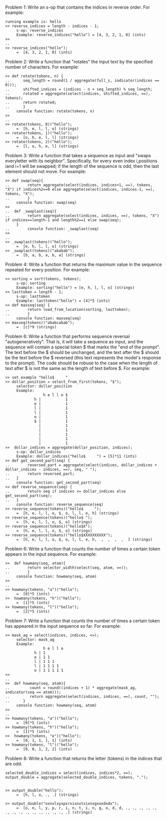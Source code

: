 Problem 1: Write an s-op that contains the indices in reverse order. For example:

```
running example is: hello
>> reverse_indices = length - indices - 1;
     s-op: reverse_indices
 	 Example: reverse_indices("hello") = [4, 3, 2, 1, 0] (ints)
>> 
.. 
>> reverse_indices("hello");
	 =  [4, 3, 2, 1, 0] (ints) 
```


Problem 2: Write a function that "rotates" the input text by the specified number of characters. For example:

```
>> def rotate(tokens, n) {
..      seq_length = round(1 / aggregate(full_s, indicator(indices == 0)));
..      shifted_indices = (indices - n + seq_length) % seq_length;
..      rotated = aggregate(select(indices, shifted_indices, ==), tokens);
..      return rotated;
..      }
     console function: rotate(tokens, n)
>> 
.. 
>> rotate(tokens, 0)("hello");
	 =  [h, e, l, l, o] (strings)
>> rotate(tokens, 1)("hello");
	 =  [o, h, e, l, l] (strings)
>> rotate(tokens, 2)("hello");
	 =  [l, o, h, e, l] (strings)
```

Problem 3: Write a function that takes a sequence as input and "swaps everyletter with its neighbor". Specifically, for every even index i,positions iand i+1 will be swapped; if the length of the sequence is odd, then the last element should not move. For example:


```
>> def swap(seq){
..        return aggregate(select(indices, indices+1, ==), tokens, "X") if indices%2==0 else aggregate(select(indices, indices-1, ==), tokens, "X");
..        }
     console function: swap(seq)
>>  
..  def _swaplast(seq){
..        return aggregate(select(indices, indices, ==), tokens, "X") if indices==length-1 and length%2==1 else swap(seq);
     }
..        console function: _swaplast(seq)
>> 
.. 
>> _swaplast(tokens)("hello");
	 =  [e, h, l, l, o] (strings)
>> _swaplast(tokens)("ababab");
	 =  [b, a, b, a, b, a] (strings)
```


Problem 4: Write a function that returns the maximum value in the sequence repeated for every position. For example:
```
>> sorting = sort(tokens, tokens);
     s-op: sorting
 	 Example: sorting("hello") = [e, h, l, l, o] (strings)
>> lasttoken = length - 1;
     s-op: lasttoken
 	 Example: lasttoken("hello") = [4]*5 (ints)
>> def maxseq(seq) {
..        return load_from_location(sorting, lasttoken);
..        }
     console function: maxseq(seq)
>> maxseq(tokens)("ababcabab");
	 =  [c]*9 (strings)
```



Problem 6: Write a function that performs sequence reversal "autogeneratively". That is, it will take a sequence as input, and the sequence will contain a special token $ that marks the "end of the prompt". The text before the $ should be unchanged, and the text after the $ should be the text before the $ reversed (this text represents the model's response to the prompt). The code should be robuse to the case when the length of text after $ is not the same as the length of text before $. For example:

```
>> set example "hello$     "
>> dollar_position = select_from_first(tokens, "$");
     selector: dollar_position
 	 Example:
 			     h e l l o $          
 			 h |           1          
 			 e |           1          
 			 l |           1          
 			 l |           1          
 			 o |           1          
 			 $ |           1          
 			   |           1          
 			   |           1          
 			   |           1          
 			   |           1          
 			   |           1          
>>  dollar_indices = aggregate(dollar_position, indices);
     s-op: dollar_indices
 	 Example: dollar_indices("hello$     ") = [5]*11 (ints)
>> def get_second_part(seq) {
..        reversed_part = aggregate(select(indices, dollar_indices + dollar_indices - indices, ==), seq, " ");
..        return reversed_part;
..   }
     console function: get_second_part(seq)
>> def reverse_sequence(seq) {
..        return seq if indices <= dollar_indices else get_second_part(seq);
..   }
     console function: reverse_sequence(seq)
>> reverse_sequence(tokens)("hello$     ");
	 =  [h, e, l, l, o, $, o, l, l, e, h] (strings)
>> reverse_sequence(tokens)("hello$ ");
	 =  [h, e, l, l, o, $, o] (strings)
>> reverse_sequence(tokens)("hello$X");
	 =  [h, e, l, l, o, $, o] (strings)
>> reverse_sequence(tokens)("hello$XXXXXXXXXX");
	 =  [h, e, l, l, o, $, o, l, l, e, h,  ,  ,  ,  ,  ] (strings)
```

Problem 6: Write a function that counts the number of times a certain token appears in the input sequence. For example:
```
>>  def howmany(seq, atom){
..        return selector_width(select(seq, atom, ==));
..        }
     console function: howmany(seq, atom)
>> 
.. 
>> howmany(tokens, "a")("hello");
	 =  [0]*5 (ints)
>>  howmany(tokens, "h")("hello");
	 =  [1]*5 (ints)
>> howmany(tokens, "l")("hello");
	 =  [2]*5 (ints)
```


Problem 7: Write a function that counts the number of times a certain token has appeared in the input sequence so far. For example:

```
>> mask_ag = select(indices, indices, <=);
     selector: mask_ag
 	 Example:
 			     h e l l o
 			 h | 1        
 			 e | 1 1      
 			 l | 1 1 1    
 			 l | 1 1 1 1  
 			 o | 1 1 1 1 1
>> 
.. 
>>  def howmany(seq, atom){
..         count = round((indices + 1) * aggregate(mask_ag, indicator(seq == atom)));
..         return aggregate(select(indices, indices, ==), count, "");
..      }
     console function: howmany(seq, atom)
>> 
.. 
>> howmany(tokens, "a")("hello");
	 =  [0]*5 (ints)
>> howmany(tokens, "h")("hello");
	 =  [1]*5 (ints)
>>  howmany(tokens, "e")("hello");
	 =  [0, 1, 1, 1, 1] (ints)
>> howmany(tokens, "l")("hello");
	 =  [0, 0, 1, 2, 2] (ints)
```

Problem 8: Write a function that returns the letter (tokens) in the indices that are odd. 

```
selected_double_indices = select(indices, indices*2, ==);
output_double = aggregate(selected_double_indices, tokens, ".");


>> output_double("hello");
	 =  [h, l, o, ., .] (strings)

>> output_double("oxnxlxyxpxrxixnxtxixnxgxoxdxdx");
	 =  [o, n, l, y, p, r, i, n, t, i, n, g, o, d, d, ., ., ., ., ., ., ., ., ., ., ., ., ., ., .] (strings)
```
